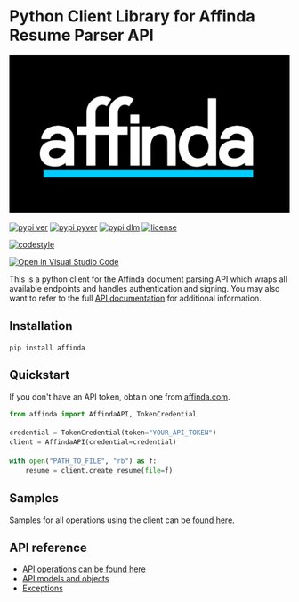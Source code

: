 Python Client Library for Affinda Resume Parser API
===================================================

![affinda logo](https://raw.githubusercontent.com/affinda/affinda-python/master/affinda_logo.png)

[![pypi ver](https://img.shields.io/pypi/v/affinda)](https://pypi.org/project/affinda/)
[![pypi pyver](https://img.shields.io/pypi/pyversions/affinda)](https://pypi.org/affinda/)
[![pypi dlm](https://img.shields.io/pypi/dm/affinda)](https://pypi.org/project/affinda/)
[![license](https://img.shields.io/github/license/affinda/affinda-python)](https://choosealicense.com/licenses/mit/)

[![codestyle](https://img.shields.io/badge/code%20style-black-000000.svg)](https://github.com/psf/black)

[![Open in Visual Studio Code](https://open.vscode.dev/badges/open-in-vscode.svg)](https://open.vscode.dev/affinda/affinda-python)

This is a python client for the Affinda document parsing API which wraps all available endpoints
and handles authentication and signing.  You may also want to refer to the full
[API documentation](https://api.affinda.com/docs) for additional information.

Installation
------------

```shell
pip install affinda
```


Quickstart
----------
If you don't have an API token, obtain one from [affinda.com](https://affinda.com/resume-parser/free-api-key/).

```python
from affinda import AffindaAPI, TokenCredential

credential = TokenCredential(token="YOUR_API_TOKEN")
client = AffindaAPI(credential=credential)

with open("PATH_TO_FILE", "rb") as f:
    resume = client.create_resume(file=f)
```

Samples
-------

Samples for all operations using the client can be [found here.](./docs/samples_python.md)


API reference
-------------

- [API operations can be found here](./docs/sync_operations.md)
- [API models and objects](./docs/models.md)
- [Exceptions](./docs/exceptions.md)
